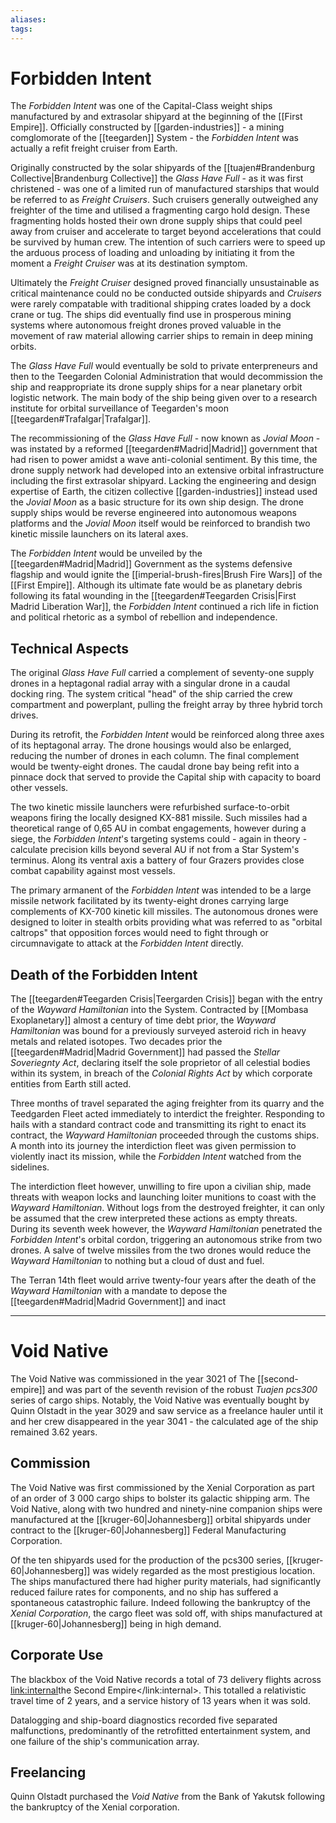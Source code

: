 ```yaml
---
aliases:
tags:
---
```


# Forbidden Intent

The *Forbidden Intent* was one of the Capital-Class weight ships manufactured by and extrasolar shipyard at the beginning of the [[First Empire]]. Officially constructed by [[garden-industries]] - a mining comglomorate of the [[teegarden]] System - the *Forbidden Intent* was actually a refit freight cruiser from Earth. 

Originally constructed by the solar shipyards of the [[tuajen#Brandenburg Collective|Brandenburg Collective]] the *Glass Have Full* - as it was first christened - was one of a limited run of manufactured starships that would be referred to as *Freight Cruisers*. Such cruisers generally outweighed any freighter of the time and utilised a fragmenting cargo hold design. These fragmenting holds hosted their own drone supply ships that could peel away from cruiser and accelerate to target beyond accelerations that could be survived by human crew. The intention of such carriers were to speed up the arduous process of loading and unloading by initiating it from the moment a *Freight Cruiser* was at its destination symptom.   

Ultimately the *Freight Cruiser* designed proved financially unsustainable as critical maintenance could no be conducted outside shipyards and *Cruisers* were rarely compatable with traditional shipping crates loaded by a dock crane or tug. The ships did eventually find use in prosperous mining systems where autonomous freight drones proved valuable in the movement of raw material allowing carrier ships to remain in deep mining orbits.

The *Glass Have Full* would eventually be sold to private enterpreneurs and then to the Teegarden Colonial Administration that would decommission the ship and reappropriate its drone supply ships for a near planetary orbit logistic network. The main body of the ship being given over to a research institute for orbital surveillance of Teegarden's moon [[teegarden#Trafalgar|Trafalgar]].

The recommissioning of the *Glass Have Full* - now known as *Jovial Moon* - was instated by a reformed [[teegarden#Madrid|Madrid]] government that had risen to power amidst a wave anti-colonial sentiment. By this time, the drone supply network had developed into an extensive orbital infrastructure including the first extrasolar shipyard. Lacking the engineering and design expertise of Earth, the citizen collective [[garden-industries]] instead used the *Jovial Moon* as a basic structure for its own ship design. The drone supply ships would be reverse engineered into autonomous weapons platforms and the *Jovial Moon* itself would be reinforced to brandish two kinetic missile launchers on its lateral axes. 

The *Forbidden Intent* would be unveiled by the [[teegarden#Madrid|Madrid]] Government as the systems defensive flagship and would ignite the [[imperial-brush-fires|Brush Fire Wars]] of the [[First Empire]]. Although its ultimate fate would be as planetary debris following its fatal wounding in the [[teegarden#Teegarden Crisis|First Madrid Liberation War]], the *Forbidden Intent* continued a rich life in fiction and political rhetoric as a symbol of rebellion and independence.

## Technical Aspects

The original *Glass Have Full* carried a complement of seventy-one supply drones in a heptagonal radial array with a singular drone in a caudal docking ring. The system critical "head" of the ship carried the crew compartment and powerplant, pulling the freight array by three hybrid torch drives.

During its retrofit, the *Forbidden Intent* would be reinforced along three axes of its heptagonal array. The drone housings would also be enlarged, reducing the number of drones in each column. The final complement would be twenty-eight drones. The caudal drone bay being refit into a pinnace dock that served to provide the Capital ship with capacity to board other vessels.  

The two kinetic missile launchers were refurbished surface-to-orbit weapons firing the locally designed KX-881 missile. Such missiles had a theoretical range of 0,65 AU in combat engagements, however during a siege, the *Forbidden Intent*'s targeting systems could - again in theory - calculate precision kills beyond several AU if not from a Star System's terminus. Along its ventral axis a battery of four Grazers provides close combat capability against most vessels.

The primary armanent of the *Forbidden Intent* was intended to be a large missile network facilitated by its twenty-eight drones carrying large complements of KX-700 kinetic kill missiles. The autonomous drones were designed to loiter in stealth orbits providing what was referred to as "orbital caltrops" that opposition forces would need to fight through or circumnavigate to attack at the *Forbidden Intent* directly.

## Death of the Forbidden Intent 

The [[teegarden#Teegarden Crisis|Teergarden Crisis]] began with the entry of the *Wayward Hamiltonian* into the System. Contracted by [[Mombasa Exoplanetary]] almost a century of time debt prior, the *Wayward Hamiltonian* was bound for a previously surveyed asteroid rich in heavy metals and related isotopes. Two decades prior the [[teegarden#Madrid|Madrid Government]] had passed the *Stellar Soveriegnty Act*, declaring itself the sole proprietor of all celestial bodies within its system, in breach of the *Colonial Rights Act* by which corporate entities from Earth still acted.  

Three months of travel separated the aging freighter from its quarry and the Teedgarden Fleet acted immediately to interdict the freighter. Responding to hails with a standard contract code and transmitting its right to enact its contract, the *Wayward Hamiltonian* proceeded through the customs ships. A month into its journey the interdiction fleet was given permission to violently inact its mission, while the *Forbidden Intent* watched from the sidelines.   

The interdiction fleet however, unwilling to fire upon a civilian ship, made threats with weapon locks and launching loiter munitions to coast with the *Wayward Hamiltonian*. Without logs from the destroyed freighter, it can only be assumed that the crew interpreted these actions as empty threats. During its seventh week however, the *Wayward Hamiltonian* penetrated the *Forbidden Intent*'s orbital cordon, triggering an autonomous strike from two drones. A salve of twelve missiles from the two drones would reduce the *Wayward Hamiltonian* to nothing but a cloud of dust and fuel.

The Terran 14th fleet would arrive twenty-four years after the death of the *Wayward Hamiltonian* with a mandate to depose the [[teegarden#Madrid|Madrid Government]] and inact 

***

# Void Native

The Void Native was commissioned in the year 3021 of The [[second-empire]] and was part of the seventh revision of the robust *Tuajen pcs300* series of cargo ships. Notably, the Void Native was eventually bought by Quinn Olstadt in the year 3029 and saw service as a freelance hauler until it and her crew disappeared in the year 3041 - the calculated age of the ship remained 3.62 years.

## Commission

The Void Native was first commissioned by the Xenial Corporation as part of an order of 3 000 cargo ships to bolster its galactic shipping arm.
The Void Native, along with two hundred and ninety-nine companion ships were manufactured at the [[kruger-60|Johannesberg]] orbital shipyards under contract to the [[kruger-60|Johannesberg]] Federal Manufacturing Corporation.

Of the ten shipyards used for the production of the pcs300 series, [[kruger-60|Johannesberg]] was widely regarded as the most prestigious location.
The ships manufactured there had higher purity materials, had significantly reduced failure rates for components, and no ship has suffered a spontaneous catastrophic failure.
Indeed following the bankruptcy of the *Xenial Corporation*, the cargo fleet was sold off, with ships manufactured at [[kruger-60|Johannesberg]] being in high demand.

## Corporate Use

The blackbox of the Void Native records a total of 73 delivery flights across <link:internal>the Second Empire</link:internal>.
This totalled a relativistic travel time of 2 years, and a service history of 13 years when it was sold.

Datalogging and ship-board diagnostics recorded five separated malfunctions, predominantly of the retrofitted entertainment system, and one failure of the ship's communication array.

## Freelancing

Quinn Olstadt purchased the *Void Native* from the Bank of Yakutsk following the bankruptcy of the Xenial corporation.